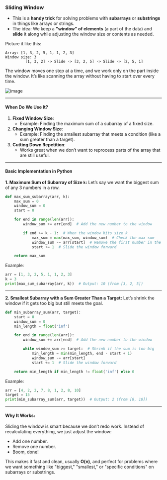 ### Sliding Window 

- This is a **handy trick** for solving problems with **subarrays** or **substrings** in things like arrays or strings.
- The idea: We keep a **"window" of elements** (a part of the data) and **slide** it along while adjusting the window size or contents as needed.

Picture it like this:

```plaintext
Array: [1, 3, 2, 5, 1, 1, 2, 3]
Window size: 3
         [1, 3, 2] -> Slide -> [3, 2, 5] -> Slide -> [2, 5, 1]
```

The window moves one step at a time, and we work only on the part inside the window. It’s like scanning the array without having to start over every time.

![image](https://github.com/user-attachments/assets/7a551319-c6f9-4043-a843-0152f46d4075)

---

#### When Do We Use It?
1. **Fixed Window Size**:
   - Example: Finding the maximum sum of a subarray of a fixed size.
2. **Changing Window Size**:
   - Example: Finding the smallest subarray that meets a condition (like a sum greater than a target).
3. **Cutting Down Repetition**:
   - Works great when we don’t want to reprocess parts of the array that are still useful.

---

#### Basic Implementation in Python

**1. Maximum Sum of Subarray of Size `k`:**
Let’s say we want the biggest sum of any 3 numbers in a row.

```python
def max_sum_subarray(arr, k):
    max_sum = 0
    window_sum = 0
    start = 0

    for end in range(len(arr)):
        window_sum += arr[end]  # Add the new number to the window

        if end >= k - 1:  # When the window hits size k
            max_sum = max(max_sum, window_sum)  # Check the max sum
            window_sum -= arr[start]  # Remove the first number in the window
            start += 1  # Slide the window forward

    return max_sum
```

Example:
```python
arr = [1, 3, 2, 5, 1, 1, 2, 3]
k = 3
print(max_sum_subarray(arr, k))  # Output: 10 (from [3, 2, 5])
```

---

**2. Smallest Subarray with a Sum Greater Than a Target:**
Let’s shrink the window if it gets too big but still meets the goal.

```python
def min_subarray_sum(arr, target):
    start = 0
    window_sum = 0
    min_length = float('inf')

    for end in range(len(arr)):
        window_sum += arr[end]  # Add the new number to the window

        while window_sum >= target:  # Shrink if the sum is too big
            min_length = min(min_length, end - start + 1)
            window_sum -= arr[start]
            start += 1  # Slide the window forward

    return min_length if min_length != float('inf') else 0
```

Example:
```python
arr = [4, 2, 2, 7, 8, 1, 2, 8, 10]
target = 15
print(min_subarray_sum(arr, target))  # Output: 2 (from [8, 10])
```

---

#### Why It Works:
Sliding the window is smart because we don’t redo work. Instead of recalculating everything, we just adjust the window:
- Add one number.
- Remove one number.
- Boom, done!

This makes it fast and clean, usually **O(n)**, and perfect for problems where we want something like "biggest," "smallest," or "specific conditions" on subarrays or substrings.
